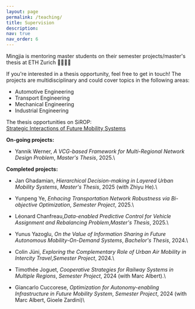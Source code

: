 ```yaml
---
layout: page
permalink: /teaching/
title: Supervision
description: 
nav: true
nav_order: 6
---
```


Mingjia is mentoring master students on their semester projects/master's thesis at ETH Zurich :woman_student::man_student:

If you're interested in a thesis opportunity, feel free to get in touch! The projects are multidisciplinary and could cover topics in the following areas:
* Automotive Engineering
* Transport Engineering
* Mechanical Engineering
* Industrial Engineering

The thesis opportunities on SiROP: \
[Strategic Interactions of Future Mobility Systems](https://sirop.org/app/c62b4682-d2f1-460b-969c-6b739c36e6ea?_s=TwYdU2RY4vlQor-1&_k=TWKCQtaf6fBs5Xu6&4)


 **On-going projects:**
* Yannik Werner, _A VCG-based Framework for Multi-Regional Network Design Problem_, _Master's Thesis_, 2025.\
<!-- 
<small> Keywords: Vickery-Clarke-Groves (VCG) mechanism, Hierarchical multi-agent system,  Investment allocation.</small>
 -->
**Completed projects:**

* Jan Ghadamian, _Hierarchical Decision-making in Layered Urban Mobility Systems_, _Master's Thesis_, 2025 (with Zhiyu He).\
<!-- 
<small> Keywords: Multi-leader multi-follower stackelberg game, Model-free optimization.</small>
-->
* Yunpeng Ye, _Enhacing Transportation Network Robustness via Bi-objective Optimization_,  _Semester Project_, 2025.\
<!-- 
<small> 
Keywords: Graph theory, Network robustness, Optimization.
</small>
-->
* Léonard Chanfreau,_Data-enabled Predictive Control for Vehicle Assignment and Rebalancing Problem_,_Master's Thesis_, 2025.\
<!-- 
<small> 
Keywords: Data-driven MPC,  Mobility-on-Demand.
</small>
-->
* Yunus Yazoglu, _On the Value of Information Sharing in Future Autonomous Mobility-On-Demand Systems_, _Bachelor's Thesis_, 2024.\
<!-- 
<small> 
Keywords: Information Sharing, Vehicle rebalancing, Multi-agent environment.
</small>
-->
* Colin Jüni, _Exploring the Complementary Role of Urban Air Mobility in Intercity Travel_,_Semester Project_, 2024.\
<!-- 
<small> 
Keywords: Model predictive control, Urban air mobility, Transportation disruption.
</small>
-->
* Timothée Joguet, _Cooperative Strategies for Railway Systems in Multiple Regions_, _Semester Project_, 2024 (with Marc Albert).\
<!-- 
<small>
Keywords: Game theory, Network design problem.
</small>
-->

* Giancarlo Cuccorese, _Optimization for Autonomy-enabling Infrastructure in Future Mobility System_, _Semester Project_, 2024  (with Marc Albert, Gioele Zardini)\
<!-- 
<small>
 Co-supervisor: Marc Albert, Gioele Zardini\
 Title: Optimization for Autonomy-enabling Infrastructure in Future Mobility System\
 Keywords: Network flow optimization, Autonomy-enabling infrastrcutre allocation.
</small>
-->